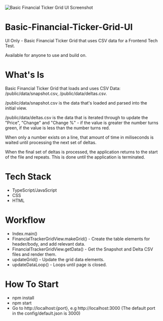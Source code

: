 ![Basic Financial Ticker Grid UI Screenshot](https://raw.githubusercontent.com/LukeASB/Basic-Financial-Ticker-Grid-UI/main/BasicFinanicalTickerGridUI_Screenshot.png)

# Basic-Financial-Ticker-Grid-UI
UI Only - Basic Financial Ticker Grid that uses CSV data for a Frontend Tech Test.

Available for anyone to use and build on.

# What's Is
Basic Financial Ticker Grid that loads and uses CSV Data: /public/data/snapshot.csv, /public/data/deltas.csv.

/public/data/snapshot.csv is the data that's loaded and parsed into the initial view.

/public/data/deltas.csv is the data that is iterated through to update the "Price", "Change" and "Change %" - if the value is greater the number turns green, if the value is less than the number turns red. 

When only a number exists on a line, that amount of time in miliseconds is waited until processing the next set of deltas.

When the final set of deltas is processed, the application returns to the start of the file and repeats. This is done until the application is terminated.

# Tech Stack
- TypeScript/JavaScript
- CSS
- HTML 

# Workflow
- Index.main()
- FinancialTrackerGridView.makeGrid() - Create the table elements for header/body, and add relevant data.
- FinancialTrackerGridView.getData() - Get the Snapshot and Delta CSV files and render them.
- updateGrid() - Update the grid data elements.
- updateDataLoop() - Loops until page is closed.

# How To Start
- npm install
- npm start
- Go to http://localhost:{port}, e.g http://localhost:3000 (The default port in the config/default.json is 3000)
